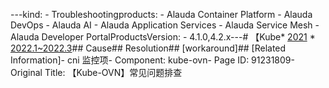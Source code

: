 ---kind:   - Troubleshootingproducts:    - Alauda Container Platform   - Alauda DevOps   - Alauda AI   - Alauda Application Services   - Alauda Service Mesh   - Alauda Developer PortalProductsVersion:   - 4.1.0,4.2.x---<!-- A type of document that involves encountering a fault, diag...it, performing root cause analysis, and providing solutions. --># 【Kube* [2021](/display/cp/2021) * [2022.1~2022.3](/display/cp/2022.1~2022.3)## Cause## Resolution## [workaround]## [Related Information]- cni 监控项- Component: kube-ovn- Page ID: 91231809- Original Title: 【Kube-OVN】常见问题排查
